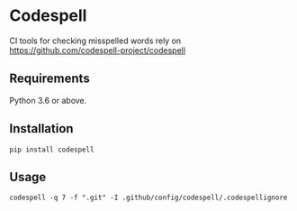 # Codespell
CI tools for checking misspelled words rely on https://github.com/codespell-project/codespell

## Requirements
Python 3.6 or above.

## Installation

```shell
pip install codespell
```

## Usage

```shell
codespell -q 7 -f ".git" -I .github/config/codespell/.codespellignore
```
